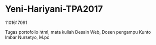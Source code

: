 # Yeni-Hariyani-TPA2017
1101617091

Tugas portofolio html, mata kuliah Desain Web, Dosen pengampu Kunto Imbar Nursetyo, M.pd
